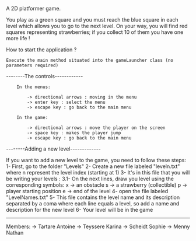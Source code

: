 A 2D platformer game.

You play as a green square and you must reach the blue square in each level which allows you to go to the next level. On your way, you will find 
    red squares representing strawberries; if you collect 10 of them you have one more life !

How to start the application ?

	Execute the main method situated into the gameLauncher class (no parameters required)

--------The controls------------

		In the menus:
		
			-> directional arrows : moving in the menu
			-> enter key : select the menu
			-> escape key : go back to the main menu
			
		In the game:
		
			-> directional arrows : move the player on the screen
			-> space key : makes the player jump
			-> escape key : go back to the main menu

--------Adding a new level-------------

If you want to add a new level to the game, you need to follow these steps:
    1- First, go to the folder "Levels"
    2- Create a new file labeled "leveln.txt" where n represent the level index (starting at 1)
    3- It's in this file that you will be writing your levels : 
        3.1- On the next lines, draw you level using the corresponding symbols:
            x -> an obstacle
            s -> a strawberry (collectible)
            p -> player starting position
            e -> end of the level
    4- open the file labeled "LevelNames.txt"
    5- This file contains the level name and its description separated by a coma where each line equals a level, so add a name and description for the new level
    6- Your level will be in the game
    
--------------------------

Members:
    -> Tartare Antoine
    -> Teyssere Karina
    -> Scheidt Sophie
    -> Menny Nathan